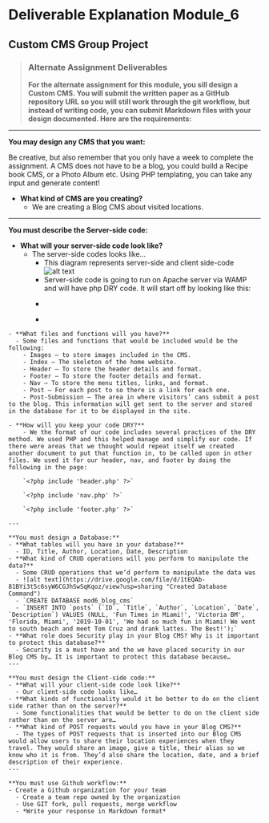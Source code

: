 # Deliverable Explanation Module_6
## Custom CMS Group Project

>   ### Alternate Assignment Deliverables
> **For the alternate assignment for this module, you sill design a Custom CMS. You will submit the written paper as a GitHub repository URL so you will still work through the git workflow, but instead of writing code, you can submit Markdown files with your design documented. Here are the requirements:**

---

**You may design any CMS that you want:**

Be creative, but also remember that you only have a week to complete the assignment. A CMS does not have to be a blog, you could build a Recipe book CMS, or a Photo Album etc. Using PHP templating, you can take any input and generate content!
- **What kind of CMS are you creating?**
  - We are creating a Blog CMS about visited locations.

---

**You must describe the Server-side code:**
- **What will your server-side code look like?**
  - The server-side codes looks like… 
    - This diagram represents server-side and client side-code 
    ![alt text](https://designmanagementlucerne.files.wordpress.com/2015/11/client-server-side.png?w=552&h=285 "Server-side Code vs Client-side Code")
    - Server-side code is going to run on Apache server via WAMP and will have php DRY code. It will start off by looking like this:
    - ```php
    - <!DOCTYPE html>
    <head>
        <title>Welcome to Victoria's Blog</title>
        <link rel="stylesheet" type="text/css" href="styles.css">
    </head>
    <body>
        <?php include 'header.php' ?>
        <?php include 'nav.php' ?>
        <?php
            function getPostTitlesFromDatabase() {>
```
- **What files and functions will you have?**
  - Some files and functions that would be included would be the following:
    - Images – to store images included in the CMS.
    - Index – The skeleton of the home website.
    - Header – To store the header details and format.
    - Footer – To store the footer details and format.
    - Nav – To store the menu titles, links, and format.
    - Post – For each post to so there is a link for each one.
    - Post-Submission – The area in where visitors’ cans submit a post to the blog. This information will get sent to the server and stored in the database for it to be displayed in the site.
  
- **How will you keep your code DRY?**
    - We the format of our code includes several practices of the DRY method. We used PHP and this helped manage and simplify our code. If there were areas that we thought would repeat itself we created another document to put that function in, to be called upon in other files. We used it for our header, nav, and footer by doing the following in the page:
    
    `<?php include 'header.php' ?>`
    
    `<?php include 'nav.php' ?>`
    
    `<?php include 'footer.php' ?>`

--- 

**You must design a Database:**
- **What tables will you have in your database?**
  - ID, Title, Author, Location, Date, Description
- **What kind of CRUD operations will you perform to manipulate the data?**
  - Some CRUD operations that we’d perform to manipulate the data was
  - ![alt text](https://drive.google.com/file/d/1tEQAb-81BYi3t5c6syW6CGJhSwSqKqoz/view?usp=sharing "Created Database Command")
  - `CREATE DATABASE mod6_blog_cms`
  - `INSERT INTO `posts` (`ID`, `Title`, `Author`, `Location`, `Date`, `Description`) VALUES (NULL, 'Fun Times in Miami!', 'Victoria BM', 'Florida, Miami', '2019-10-01', 'We had so much fun in Miami! We went to south beach and meet Tom Cruz and drank lattes. The Best!');`
- **What role does Security play in your Blog CMS? Why is it important to protect this database?**
  - Security is a must have and the we have placed security in our Blog CMS by… It is important to protect this database because…
---

**You must design the Client-side code:**
- **What will your client-side code look like?**
  - Our client-side code looks like…
- **What kinds of functionality would it be better to do on the client side rather than on the server?**
  - Some functionalities that would be better to do on the client side rather than on the server are…
- **What kind of POST requests would you have in your Blog CMS?**
  - The types of POST requests that is inserted into our Blog CMS would allow users to share their location experiences when they travel. They would share an image, give a title, their alias so we know who it is from. They’d also share the location, date, and a brief description of their experience.
---

**You must use Github workflow:**
- Create a Github organization for your team
  - Create a team repo owned by the organization
  - Use GIT fork, pull requests, merge workflow
  - *Write your response in Markdown format*
